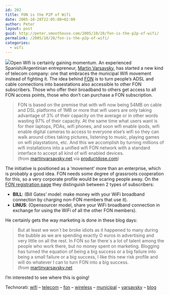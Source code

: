 ```yaml
---
id: 202
title: FON is the P2P of Wifi
date: 2005-10-28T22:05:08+02:00
author: Peter
layout: post
guid: http://peter.smoothouse.com/2005/10/28/fon-is-the-p2p-of-wifi/
permalink: /2005/10/28/fon-is-the-p2p-of-wifi/
categories:
  - wifi
---
```

![](http://www.pixagogo.com/S5vpfnjbBPdPl5sreG0bFLqW5!6z8fsKbmUqhbI3AVp266JnrN-xWcOmC1QBqLkNRarXYGx6kDlB0fQI-ELslrY1CC8nmnr1cNpJMOUOlB129e4x!r6jct5Oh-NcY8ZAIJ4gJssGfLxeY_/fon.jpg)Open Wifi is certainly gaining momentum. An experienced Spanish/Argentinian entrepreneur, [Martin Varsavsky](http://english.martinvarsavsky.net/), has started a new kind of telecom company: one that embraces the municipal Wifi movement instead of fighting it. The idea behind [FON](http://www.fon.es) is to turn people&#8217;s ADSL and cable connections into basestations also accessible to other FON subscribers. Those who offer their broadband to others get access to all FON access points, those who don&#8217;t can purchase a FON subscription.

> FON is based on the premise that with wifi now being 54MB on cable and DSL platforms of 1MB or more that wifi users are only taking advantage of 3% of their capacity on the average or in other words wasting 97% of their capacity. At the same time what users want is for their laptops, PDAs, wifi phones, and soon wifi enable ipods, wifi enable digital cameras to access to everyone else&#8217;s wifi so they can walk around cities taking pictures, listening to music, playing games on wifi playstations, etc. And this we accomplish by turning millions of wifi installations into a unified wifi FON network with a standard interface to accept all kind of wifi enabled devices.  
> (from [martinvarsavsky.net](http://english.martinvarsavsky.net/new-ideas/share-wifi-build-a-wifi-nation.html) via [productdose.com](http://www.productdose.com/2005/10/18/communal-wifi/))

The initiative is positioned as a &#8216;movement&#8217; more than an enterprise, which is probably a good idea. FON needs some degree of grassroots cooperation for this, so a very corporate profile would be scaring people away. On the [FON registration page](http://www.fon.es/en/formulario.html) they distinguish between 2 types of subscribers: 

  * **BILL**: (Bill Gates&#8217; model: make money with your WiFi broadband connection by charging non-FON members that use it). 
  * **LINUS**: (Opensourcer model, share your WiFi broadband connection in exchange for using the WiFi of all the other FON members).

He certainly gets the way marketing is done in these blog days:

> But at least we won´t be broke idiots as it happened to many during the bubble as we are spending exactly O euros in advertising and very little on all the rest. In FON so far there´s a lot of talent among the people who work there, but no money spent on marketing. Blogging has turned the equation of being a big success or a big failure into being a small failure or a big success, I like this new risk profile and will do whatever I can to turn FON into a big success.  
> (from [martinvarsavsky.net](http://english.martinvarsavsky.net/launching-fon-the-power-of-blogging.html)

I&#8217;m interested to see where this is going!

Technorati: <a href="http://technorati.com/tag/wifi" rel="tag">wifi</a> &#8211; <a href="http://technorati.com/tag/telecom" rel="tag">telecom</a> &#8211; <a href="http://technorati.com/tag/fon" rel="tag">fon</a> &#8211; <a href="http://technorati.com/tag/wireless" rel="tag">wireless</a> &#8211; <a href="http://technorati.com/tag/municipal" rel="tag">municipal</a> &#8211; <a href="http://technorati.com/tag/varsavsky" rel="tag">varsavsky</a> &#8211; <a href="http://technorati.com/tag/blog" rel="tag">blog</a>